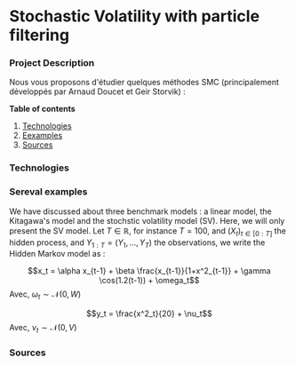 # Stochastic Volatility with particle filtering

### Project Description
Nous vous proposons d'étudier quelques méthodes SMC (principalement développés par Arnaud Doucet et Geir Storvik) :

**Table of contents**
1. [Technologies](#technologies)
2. [Eexamples](#examples)
3. [Sources](#sources)


### Technologies 

### Sereval examples 

We have discussed about three benchmark models : a linear model, the Kitagawa's model and the stochstic volatility model (SV). Here, we will only present the SV model. Let $T \in \mathbb{R}$, for instance $T=100$, and $(X_t)_{t \in [0:T]}$ the hidden process, and $Y_{1:T}=(Y_1,\dots,Y_T)$ the observations, we write the Hidden Markov model as :

$$x_t = \alpha x_{t-1} + \beta \frac{x_{t-1}}{1+x^2_{t-1}} + \gamma \cos(1.2(t-1)) + \omega_t$$
Avec, $\omega_t \sim \mathcal{N}(0,W)$

$$y_t = \frac{x^2_t}{20} + \nu_t$$
Avec, $\nu_t \sim \mathcal{N}(0,V)$


### Sources
